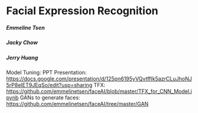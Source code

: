 # Facial Expression Recognition
##### Emmeline Tsen
##### Jacky Chow
##### Jerry Huang

Model Tuning: 
PPT Presentation: https://docs.google.com/presentation/d/125pn6195yVQvtffIk5azrCLuJhoNJ5rP8eIET9JEqSo/edit?usp=sharing
TFX: https://github.com/emmelinetsen/faceAI/blob/master/TFX_for_CNN_Model.ipynb
GANs to generate faces: https://github.com/emmelinetsen/faceAI/tree/master/GAN
